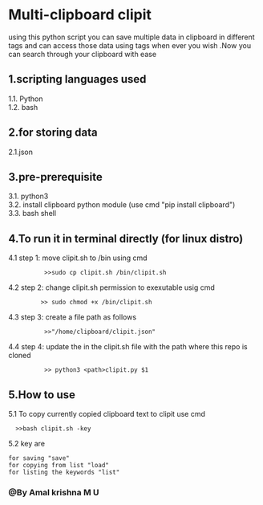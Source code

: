 #  Multi-clipboard clipit 

using this python script you can save multiple data in clipboard in different tags and can access those data using tags when ever you wish .Now you can search through your clipboard with ease 


## 1.scripting languages used 

  1.1. Python   
  1.2. bash




## 2.for storing data

  2.1.json



## 3.pre-prerequisite

  3.1. python3  
  3.2. install clipboard python module (use cmd "pip install clipboard")    
  3.3. bash shell  





## 4.To run it in terminal directly (for linux distro)  

  4.1 step 1: move clipit.sh to /bin using cmd 

              >>sudo cp clipit.sh /bin/clipit.sh



  4.2 step 2: change clipit.sh permission to exexutable usig cmd 


             >> sudo chmod +x /bin/clipit.sh
             
             
  4.3 step 3: create a file path as follows
  
  
              >>"/home/clipboard/clipit.json"
          
          
          
  4.4 step 4: update the <path> in the clipit.sh file with the path where this repo is cloned 
  
              >> python3 <path>clipit.py $1
             
          

## 5.How to use

   5.1  To copy currently copied clipboard text to clipit use cmd 

      
      >>bash clipit.sh -key

   5.2  key are 

    for saving "save"
    for copying from list "load"
    for listing the keywords "list"
    

### @By Amal krishna M U 
